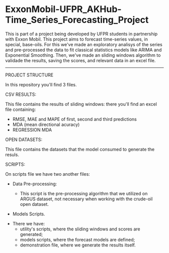 # ExxonMobil-UFPR_AKHub-Time_Series_Forecasting_Project
This is part of a project being developed by UFPR students in partnership with Exxon Mobil. This project aims to forecast time-series values, in special, base-oils.
For this we've made an exploratory analisys of the series and pre-processed the data to fit classical statistics models like ARIMA and Exponential Smoothing.
Then, we've made an sliding windows algorithm to validade the results, saving the scores, and relevant data in an excel file.

---------------------------------------------------------------------------------------------------------------------------------------------------------------
PROJECT STRUCTURE

In this repository you'll find 3 files.

CSV RESULTS:

This file contains the results of sliding windows: there you'll find an excel file containing:
  - RMSE, MAE and MAPE of first, second and third predictions
  - MDA (mean directional acuracy)
  - REGRESSION MDA

OPEN DATASETS:

This file contains the datasets that the model consumed to generate the resuls.

SCRIPTS:

On scripts file we have two another files:

  - Data Pre-processing:
      * This script is the pre-processing algorithm that we utilized on ARGUS dataset, not necessary when working with the crude-oil open dataset.
   
  -  Models Scripts.
  *  There we have:
      - utility's scripts, where the sliding windows and scores are generated;
      - models scripts, where the forecast models are defined;
      - demonstration file, where we generate the results itself.
